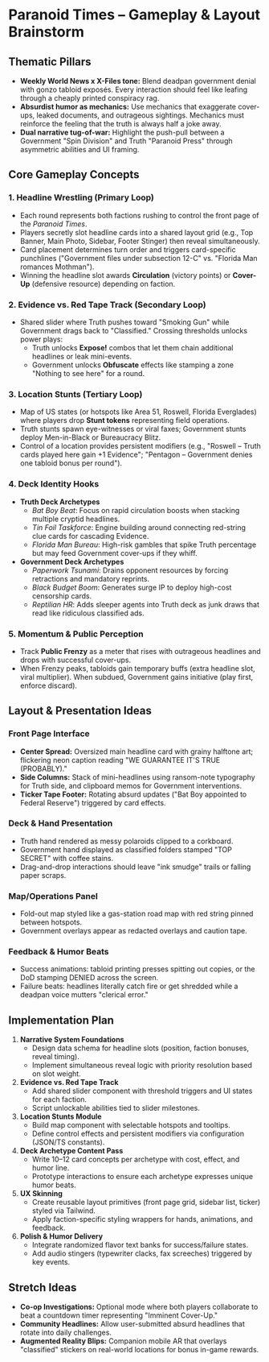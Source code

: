 # Paranoid Times – Gameplay & Layout Brainstorm

## Thematic Pillars
- **Weekly World News x X-Files tone:** Blend deadpan government denial with gonzo tabloid exposés. Every interaction should feel like leafing through a cheaply printed conspiracy rag.
- **Absurdist humor as mechanics:** Use mechanics that exaggerate cover-ups, leaked documents, and outrageous sightings. Mechanics must reinforce the feeling that the truth is always half a joke away.
- **Dual narrative tug-of-war:** Highlight the push-pull between a Government "Spin Division" and Truth "Paranoid Press" through asymmetric abilities and UI framing.

## Core Gameplay Concepts
### 1. Headline Wrestling (Primary Loop)
- Each round represents both factions rushing to control the front page of the *Paranoid Times*.
- Players secretly slot headline cards into a shared layout grid (e.g., Top Banner, Main Photo, Sidebar, Footer Stinger) then reveal simultaneously.
- Card placement determines turn order and triggers card-specific punchlines ("Government files under subsection 12-C" vs. "Florida Man romances Mothman").
- Winning the headline slot awards **Circulation** (victory points) or **Cover-Up** (defensive resource) depending on faction.

### 2. Evidence vs. Red Tape Track (Secondary Loop)
- Shared slider where Truth pushes toward "Smoking Gun" while Government drags back to "Classified." Crossing thresholds unlocks power plays:
  - Truth unlocks **Expose!** combos that let them chain additional headlines or leak mini-events.
  - Government unlocks **Obfuscate** effects like stamping a zone "Nothing to see here" for a round.

### 3. Location Stunts (Tertiary Loop)
- Map of US states (or hotspots like Area 51, Roswell, Florida Everglades) where players drop **Stunt tokens** representing field operations.
- Truth stunts spawn eye-witnesses or viral faxes; Government stunts deploy Men-in-Black or Bureaucracy Blitz.
- Control of a location provides persistent modifiers (e.g., "Roswell – Truth cards played here gain +1 Evidence"; "Pentagon – Government denies one tabloid bonus per round").

### 4. Deck Identity Hooks
- **Truth Deck Archetypes**
  - *Bat Boy Beat*: Focus on rapid circulation boosts when stacking multiple cryptid headlines.
  - *Tin Foil Taskforce*: Engine building around connecting red-string clue cards for cascading Evidence.
  - *Florida Man Bureau*: High-risk gambles that spike Truth percentage but may feed Government cover-ups if they whiff.
- **Government Deck Archetypes**
  - *Paperwork Tsunami*: Drains opponent resources by forcing retractions and mandatory reprints.
  - *Black Budget Boom*: Generates surge IP to deploy high-cost censorship cards.
  - *Reptilian HR*: Adds sleeper agents into Truth deck as junk draws that read like ridiculous classified ads.

### 5. Momentum & Public Perception
- Track **Public Frenzy** as a meter that rises with outrageous headlines and drops with successful cover-ups.
- When Frenzy peaks, tabloids gain temporary buffs (extra headline slot, viral multiplier). When subdued, Government gains initiative (play first, enforce discard).

## Layout & Presentation Ideas
### Front Page Interface
- **Center Spread:** Oversized main headline card with grainy halftone art; flickering neon caption reading "WE GUARANTEE IT'S TRUE (PROBABLY)."
- **Side Columns:** Stack of mini-headlines using ransom-note typography for Truth side, and clipboard memos for Government interventions.
- **Ticker Tape Footer:** Rotating absurd updates ("Bat Boy appointed to Federal Reserve") triggered by card effects.

### Deck & Hand Presentation
- Truth hand rendered as messy polaroids clipped to a corkboard.
- Government hand displayed as classified folders stamped "TOP SECRET" with coffee stains.
- Drag-and-drop interactions should leave "ink smudge" trails or falling paper scraps.

### Map/Operations Panel
- Fold-out map styled like a gas-station road map with red string pinned between hotspots.
- Government overlays appear as redacted overlays and caution tape.

### Feedback & Humor Beats
- Success animations: tabloid printing presses spitting out copies, or the DoD stamping DENIED across the screen.
- Failure beats: headlines literally catch fire or get shredded while a deadpan voice mutters "clerical error."

## Implementation Plan
1. **Narrative System Foundations**
   - Design data schema for headline slots (position, faction bonuses, reveal timing).
   - Implement simultaneous reveal logic with priority resolution based on slot weight.
2. **Evidence vs. Red Tape Track**
   - Add shared slider component with threshold triggers and UI states for each faction.
   - Script unlockable abilities tied to slider milestones.
3. **Location Stunts Module**
   - Build map component with selectable hotspots and tooltips.
   - Define control effects and persistent modifiers via configuration (JSON/TS constants).
4. **Deck Archetype Content Pass**
   - Write 10–12 card concepts per archetype with cost, effect, and humor line.
   - Prototype interactions to ensure each archetype expresses unique humor beats.
5. **UX Skinning**
   - Create reusable layout primitives (front page grid, sidebar list, ticker) styled via Tailwind.
   - Apply faction-specific styling wrappers for hands, animations, and feedback.
6. **Polish & Humor Delivery**
   - Integrate randomized flavor text banks for success/failure states.
   - Add audio stingers (typewriter clacks, fax screeches) triggered by key events.

## Stretch Ideas
- **Co-op Investigations:** Optional mode where both players collaborate to beat a countdown timer representing "Imminent Cover-Up."
- **Community Headlines:** Allow user-submitted absurd headlines that rotate into daily challenges.
- **Augmented Reality Blips:** Companion mobile AR that overlays "classified" stickers on real-world locations for bonus in-game rewards.

